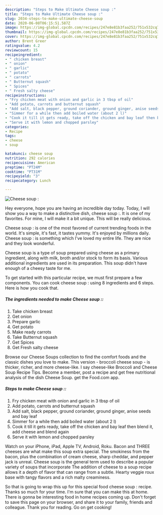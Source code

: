 ```yaml
---
description: "Steps to Make Ultimate Cheese soup :"
title: "Steps to Make Ultimate Cheese soup :"
slug: 2034-steps-to-make-ultimate-cheese-soup
date: 2020-06-08T06:15:51.587Z
image: https://img-global.cpcdn.com/recipes/247e8e81b3faa252/751x532cq70/cheese-soup-recipe-main-photo.jpg
thumbnail: https://img-global.cpcdn.com/recipes/247e8e81b3faa252/751x532cq70/cheese-soup-recipe-main-photo.jpg
cover: https://img-global.cpcdn.com/recipes/247e8e81b3faa252/751x532cq70/cheese-soup-recipe-main-photo.jpg
author: Brent Greer
ratingvalue: 4.2
reviewcount: 15
recipeingredient:
- " chicken breast"
- " onion"
- " garlic"
- " potato"
- " carrots"
- " Butternut squash"
- " Spices"
- " Fresh salty cheese"
recipeinstructions:
- "Fry chicken meat with onion and garlic in 3 tbsp of oil"
- "Add potato, carrots and butternut squash"
- "Add salt, black pepper, ground coriander, ground ginger, anise seeds and bay leaf"
- "Simmer for a while then add boiled water (about 2 l)"
- "Cook it till it gets ready, take off the chicken and bay leaf then blend it, add cheese and blend again"
- "Serve it with lemon and chopped parsley"
categories:
- Recipe
tags:
- cheese
- soup

katakunci: cheese soup 
nutrition: 292 calories
recipecuisine: American
preptime: "PT24M"
cooktime: "PT31M"
recipeyield: "3"
recipecategory: Lunch

---
```



![Cheese soup :](https://img-global.cpcdn.com/recipes/247e8e81b3faa252/751x532cq70/cheese-soup-recipe-main-photo.jpg)

Hey everyone, hope you are having an incredible day today. Today, I will show you a way to make a distinctive dish, cheese soup :. It is one of my favorites. For mine, I will make it a bit unique. This will be really delicious.

Cheese soup : is one of the most favored of current trending foods in the world. It's simple, it's fast, it tastes yummy. It's enjoyed by millions daily. Cheese soup : is something which I've loved my entire life. They are nice and they look wonderful.

Cheese soup is a type of soup prepared using cheese as a primary ingredient, along with milk, broth and/or stock to form its basis. Various additional ingredients are used in its preparation. This soup didn&#39;t have enough of a cheesy taste for me.


To get started with this particular recipe, we must first prepare a few components. You can cook cheese soup : using 8 ingredients and 6 steps. Here is how you cook that.

<!--inarticleads1-->

##### The ingredients needed to make Cheese soup ::

1. Take  chicken breast
1. Get  onion
1. Prepare  garlic
1. Get  potato
1. Make ready  carrots
1. Take  Butternut squash
1. Get  Spices
1. Get  Fresh salty cheese


Browse our Cheese Soups collection to find the comfort foods and the classic dishes you love to make. This version - broccoli cheese soup - is thicker, richer, and more cheese-like. I say cheese-like Broccoli and Cheese Soup Recipe Tips. Become a member, post a recipe and get free nutritional analysis of the dish Cheese Soup. get the Food.com app. 

<!--inarticleads2-->

##### Steps to make Cheese soup ::

1. Fry chicken meat with onion and garlic in 3 tbsp of oil
1. Add potato, carrots and butternut squash
1. Add salt, black pepper, ground coriander, ground ginger, anise seeds and bay leaf
1. Simmer for a while then add boiled water (about 2 l)
1. Cook it till it gets ready, take off the chicken and bay leaf then blend it, add cheese and blend again
1. Serve it with lemon and chopped parsley


Watch on your iPhone, iPad, Apple TV, Android, Roku. Bacon and THREE cheeses are what make this soup extra special. The smokiness from the bacon, plus the combination of cream cheese, sharp cheddar, and pepper jack is unreal. Cheese soup is the general term used to describe a popular variety of soups that incorporate The addition of cheese to a soup recipe allows it a depth of flavor that can range from a subtle. Hearty veggie roux base with tangy flavors and a rich malty creaminess. 

So that is going to wrap this up for this special food cheese soup : recipe. Thanks so much for your time. I'm sure that you can make this at home. There is gonna be interesting food in home recipes coming up. Don't forget to save this page on your browser, and share it to your family, friends and colleague. Thank you for reading. Go on get cooking!
